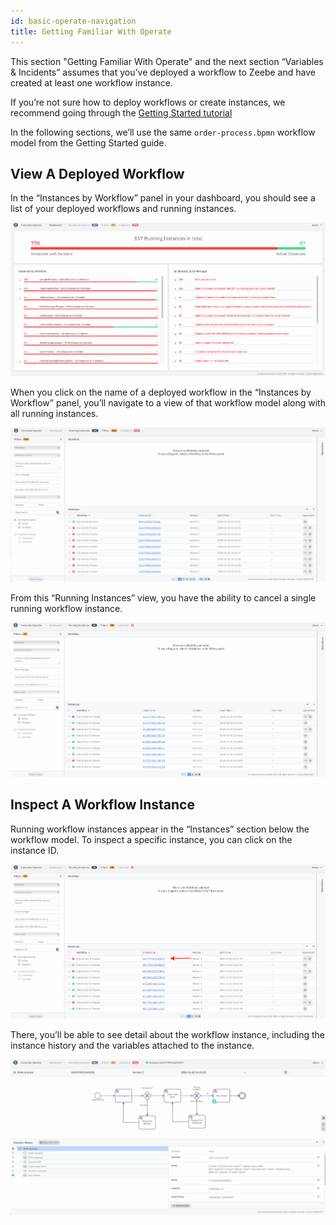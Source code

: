 ```yaml
---
id: basic-operate-navigation
title: Getting Familiar With Operate
---
```


This section "Getting Familiar With Operate" and the next section “Variables & Incidents” assumes that you’ve deployed a workflow to Zeebe and have created at least one workflow instance. 

If you’re not sure how to deploy workflows or create instances, we recommend going through the [Getting Started tutorial](../../zeebe/getting-started/index)

In the following sections, we’ll use the same `order-process.bpmn` workflow model from the Getting Started guide. 

## View A Deployed Workflow

In the “Instances by Workflow” panel in your dashboard, you should see a list of your deployed workflows and running instances. 

![operate-view-workflow](../img/operate-introduction_light.png)

When you click on the name of a deployed workflow in the “Instances by Workflow” panel, you’ll navigate to a view of that workflow model along with all running instances.

![operate-view-workflow](./img/operate-view-workflow_light.png)

From this “Running Instances” view, you have the ability to cancel a single running workflow instance. 

![operate-cancel-workflow-instance](./img/operate-view-workflow-cancel_light.png)

## Inspect A Workflow Instance

Running workflow instances appear in the “Instances” section below the workflow model. To inspect a specific instance, you can click on the instance ID. 

![operate-inspect-instance](./img/operate-workflow-instance-id_light.png)

There, you’ll be able to see detail about the workflow instance, including the instance history and the variables attached to the instance. 

![operate-view-instance-detail](./img/operate-view-instance-detail_light.png)


